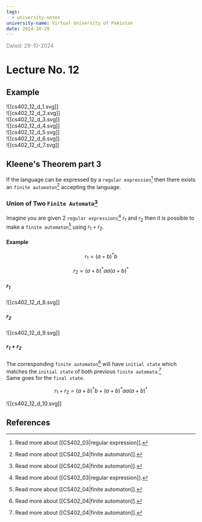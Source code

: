 ```yaml
---
tags:
  - university-notes
university-name: Virtual University of Pakistan
date: 2024-10-29
---
```


<span style="color: gray;">Dated: 29-10-2024</span>

# Lecture No. 12

## Example

![[cs402_12_d_1.svg]]  
![[cs402_12_d_2.svg]]  
![[cs402_12_d_3.svg]]  
![[cs402_12_d_4.svg]]  
![[cs402_12_d_5.svg]]  
![[cs402_12_d_6.svg]]  
![[cs402_12_d_7.svg]]

## Kleene's Theorem part 3

If the language can be expressed by a `regular expression`[^1] then there exists an `finite automaton`[^2] accepting the language.

### Union of Two `Finite Automata`[^2]

Imagine you are given 2 `regular expressions`[^1] $r_1$ and $r_2$ then it is possible to make a `finite automaton`[^2] using $r_1 + r_2$.

#### Example

$$r_1 = (a + b)^*b$$

$$r_2 = (a + b)^* aa (a + b)^*$$

##### $r_1$

![[cs402_12_d_8.svg]]

##### $r_2$

![[cs402_12_d_9.svg]]

##### $r_1 + r_2$

The corresponding `finite automaton`[^2] will have `initial state` which matches the `initial state` of both previous `finite automata`.[^2]  
Same goes for the `final state`.  

$$r_1 + r_2 = (a + b)^*b + (a + b)^* aa (a + b)^*$$

![[cs402_12_d_10.svg]]

## References

[^1]: Read more about [[CS402_03|regular expression]].
[^2]: Read more about [[CS402_04|finite automaton]].